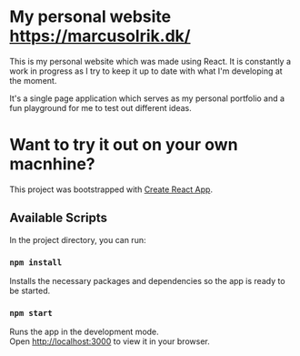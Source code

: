 # My personal website https://marcusolrik.dk/ 

This is my personal website which was made using React. It is constantly a work in progress as I try to keep it up to date with what I'm developing at the moment. 

It's a single page application which serves as my personal portfolio and a fun playground for me to test out different ideas. 

# Want to try it out on your own macnhine? 

This project was bootstrapped with [Create React App](https://github.com/facebook/create-react-app).

## Available Scripts

In the project directory, you can run:

### `npm install`

Installs the necessary packages and dependencies so the app is ready to be started.

### `npm start`

Runs the app in the development mode.\
Open [http://localhost:3000](http://localhost:3000) to view it in your browser.
